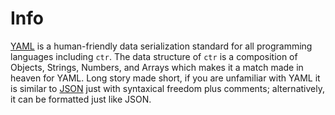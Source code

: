 # Info

[YAML](http://yaml.org/) is a human-friendly data serialization standard for all programming languages including `ctr`. The data structure of `ctr` is a composition of Objects, Strings, Numbers, and Arrays which makes it a match made in heaven for YAML. Long story made short, if you are unfamiliar with YAML it is similar to [JSON](https://developer.mozilla.org/en-US/docs/Web/JavaScript/Reference/Global_Objects/JSON) just with syntaxical freedom plus comments; alternatively, it can be formatted just like JSON.

<div class="cf"></div>
<div class="end"></div>

